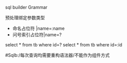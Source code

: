 
sql builder
Grammar

预处理绑定参数类型
- 命名占位符        |name=:name
- 问号索引占位符|name=?

select * from tb where id=?
select * from tb where id=:id


#Sqlb:/每次查询均需要重构语法器/不能作为组件方式

